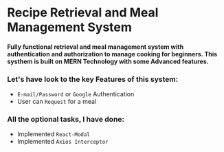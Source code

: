 # Recipe Retrieval and Meal Management System

#### Fully functional retrieval and meal management system with authentication and authorization to manage cooking for beginners. This systhem is built on MERN Technology with some Advanced features.

### Let's have look to the key Features of this system:

- `E-mail/Password` or `Google` Authentication
- User can `Request` for a meal

### All the optional tasks, I have done:

- Implemented `React-Modal`
- Implemented `Axios Interceptor`

